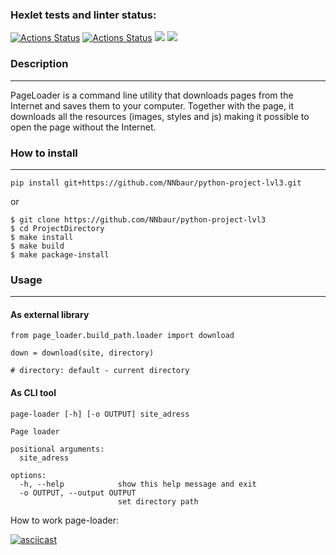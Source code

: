 ### Hexlet tests and linter status:
[![Actions Status](https://github.com/NNbaur/python-project-lvl3/workflows/hexlet-check/badge.svg)](https://github.com/NNbaur/python-project-lvl3/actions) [![Actions Status](https://github.com/NNbaur/python-project-lvl3/actions/workflows/github-actions-project3.yml/badge.svg)](https://github.com/NNbaur/python-project-lvl3/actions) <a href="https://codeclimate.com/github/NNbaur/python-project-lvl3/maintainability"><img src="https://api.codeclimate.com/v1/badges/b34a94e5c22cad64295a/maintainability" /></a> <a href="https://codeclimate.com/github/NNbaur/python-project-lvl3/test_coverage"><img src="https://api.codeclimate.com/v1/badges/b34a94e5c22cad64295a/test_coverage" /></a>

### Description
______
PageLoader is a command line utility that downloads pages from the Internet and saves them to your computer.
Together with the page, it downloads all the resources (images, styles and js) making it possible to open the page without the Internet.
### How to install
______
```
pip install git+https://github.com/NNbaur/python-project-lvl3.git
```

or

```
$ git clone https://github.com/NNbaur/python-project-lvl3 
$ cd ProjectDirectory
$ make install
$ make build
$ make package-install
```
### Usage
______

#### As external library
```
from page_loader.build_path.loader import download

down = download(site, directory)

# directory: default - current directory
```
#### As CLI tool
```
page-loader [-h] [-o OUTPUT] site_adress

Page loader

positional arguments:
  site_adress

options:
  -h, --help            show this help message and exit
  -o OUTPUT, --output OUTPUT
                        set directory path
```


How to work page-loader:

[![asciicast](https://asciinema.org/a/505097.svg)](https://asciinema.org/a/505097)